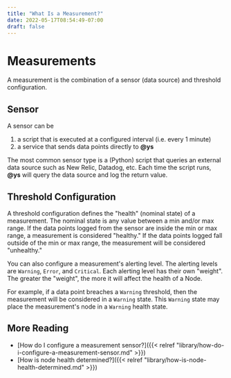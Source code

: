 ```yaml
---
title: "What Is a Measurement?"
date: 2022-05-17T08:54:49-07:00
draft: false
---
```


# Measurements

A measurement is the combination of a sensor (data source) and threshold configuration.

## Sensor

A sensor can be

1. a script that is executed at a configured interval (i.e. every 1 minute)
1. a service that sends data points directly to **@ys**

The most common sensor type is a (Python) script that queries an external data source such as New Relic, Datadog, etc. Each time the script runs, **@ys** will query the data source and log the return value.

## Threshold Configuration

A threshold configuration defines the "health" (nominal state) of a measurement. The nominal state is any value between a min and/or max range. If the data points logged from the sensor are inside the min or max range, a measurement is considered "healthy." If the data points logged fall outside of the min or max range, the measurement will be considered "unhealthy."

You can also configure a measurement's alerting level. The alerting levels are `Warning`, `Error`, and `Critical`. Each alerting level has their own "weight". The greater the "weight", the more it will affect the health of a Node.

For example, if a data point breaches a `Warning` threshold, then the measurement will be considered in a `Warning` state. This `Warning` state may place the measurement's node in a `Warning` health state.

## More Reading

- [How do I configure a measurement sensor?]({{< relref "library/how-do-i-configure-a-measurement-sensor.md" >}})
- [How is node health determined?]({{< relref "library/how-is-node-health-determined.md" >}})
